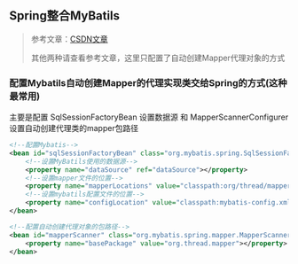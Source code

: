 ## Spring整合MyBatils

> 参考文章：[CSDN文章](https://blog.csdn.net/m0_37989980/article/details/104758048?ops_request_misc=%257B%2522request%255Fid%2522%253A%2522163257853216780269837015%2522%252C%2522scm%2522%253A%252220140713.130102334..%2522%257D&request_id=163257853216780269837015&biz_id=0&utm_medium=distribute.pc_search_result.none-task-blog-2~all~top_click~default-1-104758048.pc_search_ecpm_flag&utm_term=spring%E6%95%B4%E5%90%88mybatis&spm=1018.2226.3001.4187)
>
> 其他两种请查看参考文章，这里只配置了自动创建Mapper代理对象的方式

### 配置Mybatils自动创建Mapper的代理实现类交给Spring的方式(这种最常用)

主要是配置 SqlSessionFactoryBean 设置数据源 和 MapperScannerConfigurer设置自动创建代理类的mapper包路径

```xml
<!--配置Mybatis-->
<bean id="sqlSessionFactoryBean" class="org.mybatis.spring.SqlSessionFactoryBean">
    <!--设置MyBatils使用的数据源-->
    <property name="dataSource" ref="dataSource"></property>
    <!--设置mapper文件的位置-->
    <property name="mapperLocations" value="classpath:org/thread/mapper/*Mapper.xml"></property>
    <!--设置mybatils配置文件的位置-->
    <property name="configLocation" value="classpath:mybatis-config.xml"></property>
</bean>

<!--配置自动创建代理对象的包路径-->
<bean id="mapperScanner" class="org.mybatis.spring.mapper.MapperScannerConfigurer">
	<property name="basePackage" value="org.thread.mapper"></property>
</bean>
```

